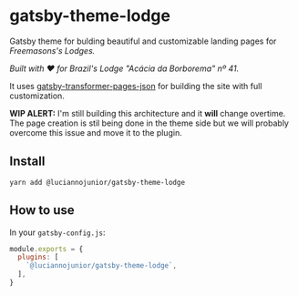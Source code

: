 # gatsby-theme-lodge

Gatsby theme for bulding beautiful and customizable landing pages for *Freemasons's Lodges.*

_Built with :heart: for Brazil's Lodge "Acácia da Borborema" nº 41._

It uses [gatsby-transformer-pages-json](https://github.com/luciannojunior/gatsby-transformer-pages-json) for building the site with full customization.

**WIP ALERT:** I'm still building this architecture and it **will** change overtime. The page creation is stil being done in the theme side but we will probably overcome this issue and move it to the plugin.

## Install

`yarn add @luciannojunior/gatsby-theme-lodge`

## How to use

In your `gatsby-config.js`:

```javascript
module.exports = {
  plugins: [
    `@luciannojunior/gatsby-theme-lodge`,
  ],
}
```

